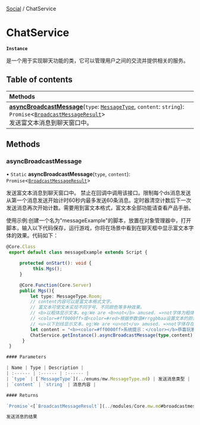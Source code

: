[Social](../groups/Core.Social.md) / ChatService

# ChatService <Badge type="tip" text="Class" /> <Score text="ChatService" />

**`Instance`**

是一个用于实现聊天功能的类，它可以管理用户之间的交流并提供相关的服务。

## Table of contents

| Methods |
| :-----|
| **[asyncBroadcastMessage](mw.ChatService.md#asyncbroadcastmessage)**(`type`: [`MessageType`](../enums/mw.MessageType.md), `content`: `string`): `Promise`<[`BroadcastMessageResult`](../modules/Core.mw.md#broadcastmessageresult)\> <br> 发送富文本消息到聊天窗口中。|

## Methods

### asyncBroadcastMessage <Score text="asyncBroadcastMessage" /> 

• `Static` **asyncBroadcastMessage**(`type`, `content`): `Promise`<[`BroadcastMessageResult`](../modules/Core.mw.md#broadcastmessageresult)\> <Badge type="tip" text="server" />

发送富文本消息到聊天窗口中。
禁止在回调中调用该接口。限制每个ds消息发送从第一个消息发送开始计时60秒内最多发送60条消息。定时器清空计数后下一次发送消息再次开始计数。需要用到富文本格式，富文本全部功能请查看产品手册。


使用示例:创建一个名为"messageExample"的脚本，放置在对象管理器中，打开脚本，输入以下代码保存，运行游戏，你将在场景中看到在聊天框中显示富文本字体的效果。代码如下：
```ts
@Core.Class
 export default class messageExample extends Script {

     protected onStart(): void {
          this.Mgs();
     }

     @Core.Function(Core.Server)
     public Mgs(){
         let type: MessageType.Room;
         // content内容可以是富文本格式文字。
         // 富文本可使文本实现不同字号、不同颜色等多种效果。
         // <b>以粗体显示文本。eg:We are <b>not</b> amused. =>not字体为粗体
         // <color=#ff0000ff>或<color=#red>根据参数值#rrggbbaa设置文本的颜色，分别表示颜色的红、绿、蓝和 Alpha（透明度）值，大小写都能识别.eg:We are <color=#red>colorfully</color> amused. =>colorfully字体为红色。
         // <u>以下划线显示文本。eg:We are <u>not</u> amused. =>not字体存在下划线。
         let content = "<b><color=#ff0000ff>系统提示：</color></b>恭喜玩家<b><u><color=#yellow>起个名字好难</color> </u></b>！在<u><color=#red>萌宠转转转</color></u>活动中获得活泼可爱的<u><color=#black>萌兔宝宝</color> </u> ！";
         ChatService.getInstance().asyncBroadcastMessage(type,content);
      }
 }

#### Parameters

| Name | Type | Description |
| :------ | :------ | :------ |
| `type` | [`MessageType`](../enums/mw.MessageType.md) | 发送消息类型 |
| `content` | `string` | 消息内容 |

#### Returns

`Promise`<[`BroadcastMessageResult`](../modules/Core.mw.md#broadcastmessageresult)\>

发送消息的结果
